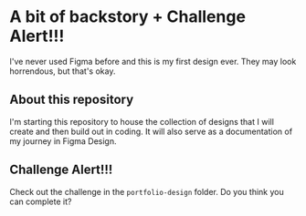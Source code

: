 # A bit of backstory + Challenge Alert!!!

I've never used Figma before and this is my first design ever. They may look horrendous, but that's okay.

## About this repository

I'm starting this repository to house the collection of designs that I will create and then build out in coding. It will also serve as a documentation of my journey in Figma Design.

## Challenge Alert!!!

Check out the challenge in the `portfolio-design` folder. Do you think you can complete it?
